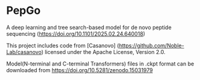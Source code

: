 # PepGo
A deep learning and tree search-based model for de novo peptide sequencing (https://doi.org/10.1101/2025.02.24.640018)

This project includes code from [Casanovo] (https://github.com/Noble-Lab/casanovo) licensed under the Apache License, Version 2.0.

Model(N-terminal and C-terminal Transformers) files in .ckpt format can be downloaded from https://doi.org/10.5281/zenodo.15031979
